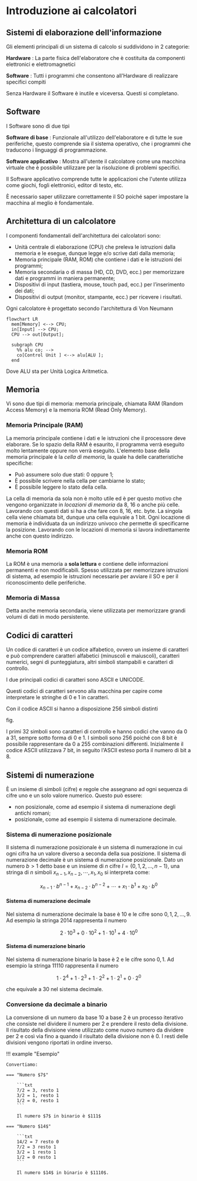 # Introduzione ai calcolatori

## Sistemi di elaborazione dell'informazione

Gli elementi principali di un sistema di calcolo si suddividono in 2 categorie:

**Hardware**
: La parte fisica dell'elaboratore che è costituita da componenti elettronici e elettromagnetici

**Software**
: Tutti i programmi che consentono all'Hardware di realizzare specifici compiti

Senza Hardware il Software è inutile e viceversa. Questi si completano.

## Software

I Software sono di due tipi

**Software di base**
: Funzionale all'utilizzo dell'elaboratore e di tutte le sue periferiche, questo comprende sia il sistema operativo, che i programmi che traducono i linguaggi di programmazione.

**Software applicativo**
: Mostra all'utente il calcolatore come una macchina virtuale che è possibile utilizzare per la risoluzione di problemi specifici.

Il Software applicativo comprende tutte le applicazioni che l'utente utilizza come giochi, fogli elettronici, editor di testo, etc.

È necessario saper utilizzare correttamente il SO poiché saper impostare la macchina al meglio è fondamentale.

## Architettura di un calcolatore

I componenti fondamentali dell'architettura dei calcolatori sono:

- Unità centrale di elaborazione (CPU) che preleva le istruzioni dalla memoria e le esegue, dunque legge e/o scrive dati dalla memoria;
- Memoria principale (RAM, ROM) che contiene i dati e le istruzioni dei
  programmi;
- Memoria secondaria o di massa (HD, CD, DVD, ecc.) per memorizzare dati e
  programmi in maniera permanente;
- Dispositivi di input (tastiera, mouse, touch pad, ecc.) per l’inserimento dei dati;
- Dispositivi di output (monitor, stampante, ecc.) per ricevere i risultati.

Ogni calcolatore è progettato secondo l'architettura di Von Neumann

```mermaid
flowchart LR
  mem[Memory] <--> CPU;
  in[Input] --> CPU;
  CPU --> out[Output];

  subgraph CPU
    %% alu co; -->
    co[Control Unit ] <--> alu[ALU ];
  end
```

Dove ALU sta per Unità Logica Aritmetica.

## Memoria

Vi sono due tipi di memoria: memoria principale, chiamata RAM (Random Access Memory) e la memoria ROM (Read Only Memory).

### Memoria Principale (RAM)

La memoria principale contiene i dati e le istruzioni che il processore deve elaborare. Se lo spazio della RAM è esaurito, il programma verrà eseguito molto lentamente oppure non verrà eseguito.
L'elemento base della memoria principale è la _cella di memoria_, la quale ha delle caratteristiche specifiche:

- Può assumere solo due stati: $0$ oppure $1$;
- È possibile scrivere nella cella per cambiarne lo stato;
- È possibile leggere lo stato della cella.

La cella di memoria da sola non è molto utile ed è per questo motivo che vengono organizzate in _locazioni di memoria_ da $8$, $16$ o anche più celle. Lavorando con questi dati si ha a che fare con $8$, $16$, etc. byte. La singola cella viene chiamata bit, dunque una cella equivale a $1$ bit.
Ogni locazione di memoria è individuata da un indirizzo univoco che permette di specificarne la posizione. Lavorando con le locazioni di memoria si lavora indirettamente anche con questo indirizzo.

### Memoria ROM

La ROM è una memoria a **sola lettura** e contiene delle informazioni permanenti e non modificabili.
Spesso utilizzata per memorizzare istruzioni di sistema, ad esempio le istruzioni necessarie per avviare il SO e per il riconoscimento delle periferiche.

### Memoria di Massa

Detta anche memoria secondaria, viene utilizzata per memorizzare grandi volumi di dati in modo persistente.

## Codici di caratteri

Un codice di caratteri è un codice alfabetico, ovvero un insieme di caratteri e può comprendere caratteri alfabetici (minuscoli e maiuscoli), caratteri numerici, segni di punteggiatura, altri simboli stampabili e caratteri di controllo.

I due principali codici di caratteri sono ASCII e UNICODE.

Questi codici di caratteri servono alla macchina per capire come interpretare le stringhe di $0$ e $1$ in caratteri.

Con il codice ASCII si hanno a disposizione $256$ simboli distinti

fig.

I primi $32$ simboli sono caratteri di controllo e hanno codici che vanno da $0$ a $31$, sempre sotto forma di $0$ e $1$. I simboli sono $256$ poiché con $8$ bit è possibile rappresentare da $0$ a $255$ combinazioni differenti. Inizialmente il codice ASCII utilizzava $7$ bit, in seguito l'ASCII esteso porta il numero di bit a $8$.

## Sistemi di numerazione

È un insieme di simboli (cifre) e regole che assegnano ad ogni sequenza di cifre uno e un solo valore numerico. Questo può essere:

- non posizionale, come ad esempio il sistema di numerazione degli antichi romani;
- posizionale, come ad esempio il sistema di numerazione decimale.

### Sistema di numerazione posizionale

Il sistema di numerazione posizionale è un sistema di numerazione in cui ogni cifra ha un valore diverso a seconda della sua posizione. Il sistema di numerazione decimale è un sistema di numerazione posizionale. Dato un numero $b > 1$ detto base e un insieme di $n$ cifre $I = \{0, 1, 2, \dots, n-1\}$, una stringa di $n$ simboli $x_{n-1}, x_{n-2}, \cdots, x_1, x_0$ si interpreta come:

$$x_{n-1} \cdot b^{n-1} +  x_{n-2} \cdot b^{n-2} + \cdots + x_1 \cdot b^1 + x_0 \cdot b^0$$

#### Sistema di numerazione decimale

Nel sistema di numerazione decimale la base è $10$ e le cifre sono $0, 1, 2, \dots, 9$. Ad esempio la stringa $2014$ rappresenta il numero

$$2 \cdot 10^3 + 0 \cdot 10^2 + 1 \cdot 10^1 + 4 \cdot 10^0$$

#### Sistema di numerazione binario

Nel sistema di numerazione binario la base è $2$ e le cifre sono $0, 1$. Ad esempio la stringa $11110$ rappresenta il numero

$$1 \cdot 2^4+ 1 \cdot 2^3 + 1 \cdot 2^2 + 1 \cdot 2^1 + 0 \cdot 2^0$$

che equivale a $30$ nel sistema decimale.

### Conversione da decimale a binario

La conversione di un numero da base $10$ a base $2$ è un processo iterativo che consiste nel dividere il numero per $2$ e prendere il resto della divisione. Il risultato della divisione viene utilizzato come nuovo numero da dividere per $2$ e così via fino a quando il risultato della divisione non è $0$. I resti delle divisioni vengono riportati in ordine inverso.

<!-- markdownlint-disable MD046 -->

!!! example "Esempio"

    Convertiamo:

    === "Numero $7$"

        ```txt
        7/2 = 3, resto 1
        3/2 = 1, resto 1
        1/2 = 0, resto 1
        ```

        Il numero $7$ in binario è $111$

    === "Numero $14$"

        ```txt
        14/2 = 7 resto 0
        7/2 = 3 resto 1
        3/2 = 1 resto 1
        1/2 = 0 resto 1
        ```

        Il numero $14$ in binario è $1110$.

<!-- markdownlint-enable MD046 -->
